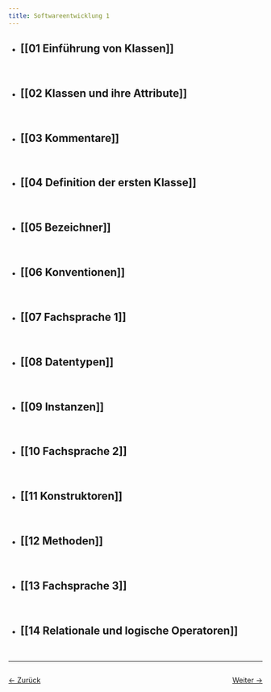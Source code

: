 ```yaml
---
title: Softwareentwicklung 1
---
```


- ## [[01 Einführung von Klassen]]
    <br>
- ## [[02 Klassen und ihre Attribute]]
    <br>
- ## [[03 Kommentare]]
    <br>
- ## [[04 Definition der ersten Klasse]]
    <br>
- ## [[05 Bezeichner]]
    <br>
- ## [[06 Konventionen]]
    <br>
- ## [[07 Fachsprache 1]]
    <br>
- ## [[08 Datentypen]]
    <br>
- ## [[09 Instanzen]]
    <br>
- ## [[10 Fachsprache 2]]
    <br>
- ## [[11 Konstruktoren]]
    <br>
- ## [[12 Methoden]]
    <br>
- ## [[13 Fachsprache 3]]
    <br>
- ## [[14 Relationale und logische Operatoren]]
    <br>

<hr>

<div style="display: flex; justify-content: space-between;">

  <a href="Semester 1">← Zurück</a>

  <a href="01 Einführung von Klassen">Weiter →</a>

</div>